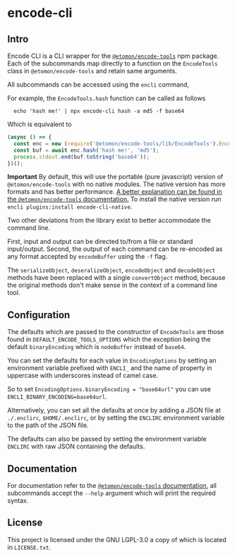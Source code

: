 # encode-cli

## Intro

Encode CLI is a CLI wrapper for the [`@etomon/encode-tools`](https://github.com/EtomonUSA/encode-tools) npm package.
Each of the subcommands map directly to a function on the `EncodeTools` class in `@etomon/encode-tools` and retain
same arguments.

All subcommands can be accessed using the `encli` command,

For example, the `EncodeTools.hash` function can be called as follows
```shell
  echo 'hash me!' | npx encode-cli hash -a md5 -f base64
```

Which is equivalent to 
```javascript
(async () => {
  const enc = new (require('@etomon/encode-tools/lib/EncodeTools').EncodeTools)();
  const buf = await enc.hash('hash me!', 'md5');
  process.stdout.end(buf.toString('base64'));
})();
```

**Important**
By default, this will use the portable (pure javascript) version of `@etomon/encode-tools` with no native modules. The native version has
more formats and has better performance. [A better explanation can be found in the `@etomon/encode-tools` documentation.](https://etomonusa.github.io/encode-tools/index.html#requirements) 
To install the native version run `encli plugins:install encode-cli-native`.

Two other deviations from the library exist to better accommodate the command line.

First, input and output can be directed to/from a file or standard input/output. Second, the output of each command can
be re-encoded as any format accepted by `encodeBuffer` using the `-f` flag.

The `serializeObject`, `deseralizeObject`, `encodeObject` and `decodeObject` methods have been replaced with a single
`convertObject` method, because the original methods don't make sense in the context of a command line tool.

## Configuration

The defaults which are passed to the constructor of `EncodeTools` are those found in `DEFAULT_ENCODE_TOOLS_OPTIONS`
which the exception being the default `binaryEncoding` which is `nodeBuffer` instead of `base64`.

You can set the defaults for each value in `EncodingOptions` by setting an environment variable prefixed with `ENCLI_` and the name of
property in uppercase with underscores instead of camel case.

So to set `EncodingOptions.binaryEncoding = "base64url"` you can use `ENCLI_BINARY_ENCODING=base64url`.

Alternatively, you can set all the defaults at once by adding a JSON file at `./.enclirc`, `$HOME/.enclirc`, or by setting the 
`ENCLIRC` environment variable to the path of the JSON file.

The defaults can also be passed by setting the environment variable `ENCLIRC` with raw JSON containing the defaults.

## Documentation

For documentation refer to the [`@etomon/encode-tools` documentation](https://etomonusa.github.io/encode-tools/modules/EncodeTools.html),
all subcommands accept the `--help` argument which will print the required syntax. 

## License

This project is licensed under the GNU LGPL-3.0 a copy of which is located in `LICENSE.txt`.
